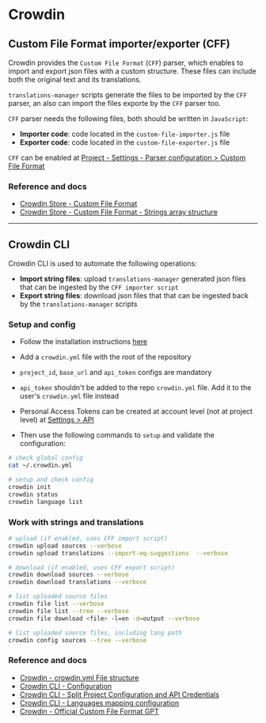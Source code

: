 # Crowdin

## Custom File Format importer/exporter (CFF)

Crowdin provides the `Custom File Format` (`CFF`) parser, which enables to import and export json files with a custom structure. These files can include both the original text and its translations.

`translations-manager` scripts generate the files to be imported by the `CFF` parser, an also can import the files exporte by the `CFF` parser too.

`CFF` parser needs the following files, both should be written in `JavaScript`:
  - **Importer code**: code located in the `custom-file-importer.js` file
  - **Exporter code**: code located in the `custom-file-exporter.js` file

`CFF` can be enabled at [Project - Settings - Parser configuration > Custom File Format](https://crowdin.com/project/plastic-memories-vn/settings#parsers)

### Reference and docs

- [Crowdin Store - Custom File Format](https://store.crowdin.com/cff)
- [Crowdin Store - Custom File Format - Strings array structure](https://support.crowdin.com/developer/crowdin-apps-module-custom-file-format/#strings-array-structure)

---

## Crowdin CLI

Crowdin CLI is used to automate the following operations:

- **Import string files**: upload `translations-manager` generated json files that can be ingested by the `CFF importer script`
- **Export string files**: download json files that that can be ingested back by the `translations-manager` scripts


### Setup and config

- Follow the installation instructions [here](https://crowdin.github.io/crowdin-cli/installation)

- Add a `crowdin.yml` file with the root of the repository
- `project_id`, `base_url` and `api_token` configs are mandatory
- `api_token` shouldn't be added to the repo `crowdin.yml` file. Add it to the user's `crowdin.yml` file instead
- Personal Access Tokens can be created at account level (not at project level) at [Settings > API](https://crowdin.com/settings#api-key)

- Then use the following commands to `setup` and validate the configuration:

``` bash
# check global config
cat ~/.crowdin.yml

# setup and check config
crowdin init
crowdin status
crowdin language list
```

### Work with strings and translations

``` bash
# upload (if enabled, uses CFF import script)
crowdin upload sources --verbose
crowdin upload translations --import-eq-suggestions  --verbose

# download (if enabled, uses CFF export script)
crowdin download sources --verbose
crowdin download translations --verbose

# list uploaded source files
crowdin file list --verbose
crowdin file list --tree --verbose
crowdin file download <file> -l=en -d=output --verbose

# list uploaded source files, including lang path
crowdin config sources --tree --verbose
```

### Reference and docs

- [Crowdin - crowdin.yml File structure](https://support.crowdin.com/developer/configuration-file)
- [Crowdin CLI - Configuration](https://crowdin.github.io/crowdin-cli/configuration)
- [Crowdin CLI - Split Project Configuration and API Credentials](https://crowdin.github.io/crowdin-cli/configuration#split-project-configuration-and-api-credentials)
- [Crowdin CLI - Languages mapping configuration](https://crowdin.github.io/crowdin-cli/advanced#languages-mapping-configuration)
- [Crowdin - Official Custom File Format GPT](https://chatgpt.com/g/g-sswU8ps5H-custom-file-format-for-crowdin-code-writer)
